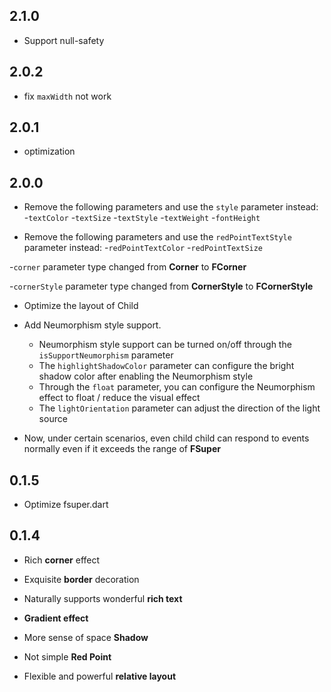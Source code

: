 ## 2.1.0
- Support null-safety

## 2.0.2

- fix `maxWidth` not work

## 2.0.1

- optimization

## 2.0.0

- Remove the following parameters and use the `style` parameter instead:
    -`textColor`
    -`textSize`
    -`textStyle`
    -`textWeight`
    -`fontHeight`

- Remove the following parameters and use the `redPointTextStyle` parameter instead:
    -`redPointTextColor`
    -`redPointTextSize`

-`corner` parameter type changed from **Corner** to **FCorner**

-`cornerStyle` parameter type changed from **CornerStyle** to **FCornerStyle**

- Optimize the layout of Child

- Add Neumorphism style support.
    - Neumorphism style support can be turned on/off through the `isSupportNeumorphism` parameter
    - The `highlightShadowColor` parameter can configure the bright shadow color after enabling the Neumorphism style  
    - Through the `float` parameter, you can configure the Neumorphism effect to float / reduce the visual effect
    - The `lightOrientation` parameter can adjust the direction of the light source

- Now, under certain scenarios, even child child can respond to events normally even if it exceeds the range of **FSuper**

## 0.1.5

- Optimize fsuper.dart

## 0.1.4

- Rich **corner** effect

- Exquisite **border** decoration

- Naturally supports wonderful **rich text**

- **Gradient effect**

- More sense of space **Shadow**

- Not simple **Red Point**

- Flexible and powerful **relative layout**

